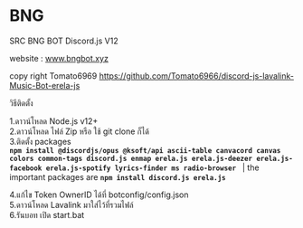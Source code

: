 # BNG
SRC BNG BOT Discord.js V12

website : www.bngbot.xyz


copy right Tomato6969
https://github.com/Tomato6966/discord-js-lavalink-Music-Bot-erela-js

วิธีติดตั้ง

1.ดาวน์โหลด Node.js v12+ <br>
2.ดาวน์โหลด ไฟล์ Zip หรือ ใช้ git clone ก็ได้<br>
3.ติดตั้ง packages <br>
**`npm install @discordjs/opus @ksoft/api ascii-table canvacord canvas colors common-tags discord.js enmap erela.js erela.js-deezer erela.js-facebook erela.js-spotify lyrics-finder ms radio-browser `**     |  the important packages are   **`npm install discord.js erela.js`**<br>

4.แก้ไข Token OwnerID ได้ที่ botconfig/config.json<br>
5.ดาวน์โหลด Lavalink มาใส่ไว้ที่รวมไฟล์<br>
6.รันบอท เปิด start.bat<br>

